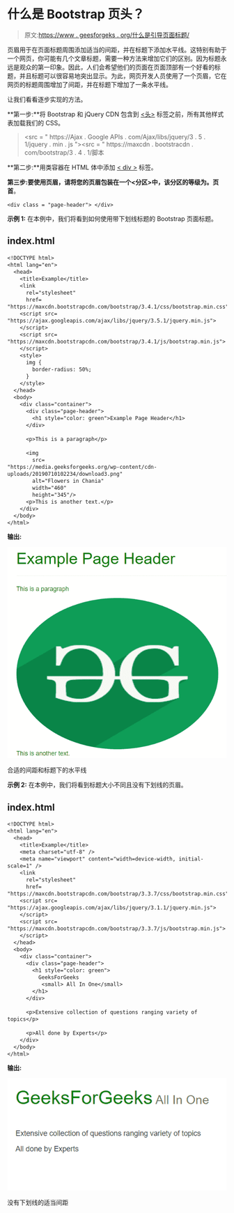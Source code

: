 # 什么是 Bootstrap 页头？

> 原文:[https://www . geesforgeks . org/什么是引导页面标题/](https://www.geeksforgeeks.org/what-is-the-bootstrap-page-header/)

页眉用于在页面标题周围添加适当的间距，并在标题下添加水平线。这特别有助于一个网页，你可能有几个文章标题，需要一种方法来增加它们的区别。因为标题永远是观众的第一印象。因此，人们会希望他们的页面在页面顶部有一个好看的标题，并且标题可以很容易地突出显示。为此，网页开发人员使用了一个页眉，它在网页的标题周围增加了间距，并在标题下增加了一条水平线。

让我们看看逐步实现的方法。

**第一步:**将 Bootstrap 和 jQuery CDN 包含到 [<u><头></u>](https://www.geeksforgeeks.org/html-head-tag/) 标签之前，所有其他样式表加载我们的 CSS。

> <src = " https://Ajax . Google APIs . com/Ajax/libs/jquery/3 . 5 . 1/jquery . min . js "></script><src = " https://maxcdn . bootstracdn . com/bootstrap/3 . 4 . 1/脚本

**第二步:**用类容器在 HTML 体中添加 [<u>< div ></u>](https://www.geeksforgeeks.org/div-tag-html/) 标签。

**第三步:**要使用页眉，请将您的页眉包装在一个<分区>中，该分区的等级为**。页首**。

```
<div class = "page-header"> </div>

```

**示例 1:** 在本例中，我们将看到如何使用带下划线标题的 Bootstrap 页面标题。

## index.html

```
<!DOCTYPE html>
<html lang="en">
  <head>
    <title>Example</title>
    <link
      rel="stylesheet"
      href=
"https://maxcdn.bootstrapcdn.com/bootstrap/3.4.1/css/bootstrap.min.css"/>
    <script src=
"https://ajax.googleapis.com/ajax/libs/jquery/3.5.1/jquery.min.js">
    </script>
    <script src=
"https://maxcdn.bootstrapcdn.com/bootstrap/3.4.1/js/bootstrap.min.js">
    </script>
    <style>
      img {
        border-radius: 50%;
      }
    </style>
  </head>
  <body>
    <div class="container">
      <div class="page-header">
        <h1 style="color: green">Example Page Header</h1>
      </div>

      <p>This is a paragraph</p>

      <img
        src=
"https://media.geeksforgeeks.org/wp-content/cdn-uploads/20190710102234/download3.png"
        alt="Flowers in Chania"
        width="460"
        height="345"/>
      <p>This is another text.</p>
    </div>
  </body>
</html>
```

**输出:**

![](img/bdccdf447c756b2943cfec2b3b02d1f2.png)

合适的间距和标题下的水平线

**示例 2:** 在本例中，我们将看到标题大小不同且没有下划线的页眉。

## index.html

```
<!DOCTYPE html>
<html lang="en">
  <head>
    <title>Example</title>
    <meta charset="utf-8" />
    <meta name="viewport" content="width=device-width, initial-scale=1" />
    <link
      rel="stylesheet"
      href=
"https://maxcdn.bootstrapcdn.com/bootstrap/3.3.7/css/bootstrap.min.css"/>
    <script src=
"https://ajax.googleapis.com/ajax/libs/jquery/3.1.1/jquery.min.js">
    </script>
    <script src=
"https://maxcdn.bootstrapcdn.com/bootstrap/3.3.7/js/bootstrap.min.js">
    </script>
  </head>
  <body>
    <div class="container">
      <div class="page-header">
        <h1 style="color: green">
          GeeksForGeeks
           <small> All In One</small>
        </h1>
      </div>

      <p>Extensive collection of questions ranging variety of topics</p>

      <p>All done by Experts</p>
    </div>
  </body>
</html>
```

**输出:**

![](img/cc86f02e36b44b5e3b6b729adac1ea56.png)

没有下划线的适当间距